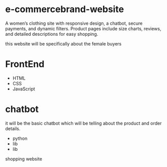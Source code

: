 # e-commercebrand-website
A women’s clothing site with responsive design, a chatbot, secure payments, and dynamic filters. Product pages include size charts, reviews, and detailed descriptions for easy shopping.
<p> this website will be specifically about the female buyers </p>
<h1> FrontEnd </h1>
<ul>
  <li>HTML</li>
  <li>CSS</li>
  <li>JavaScript</li>
</ul>

<h1> chatbot </h1>
<p> it will be the basic chatbot which will be telling about the product and order details.</p>
<ul>
  <li>python </li>
  <li>lib</li>
  <li>lib </li>
</ul>
<p> shopping website </p>
